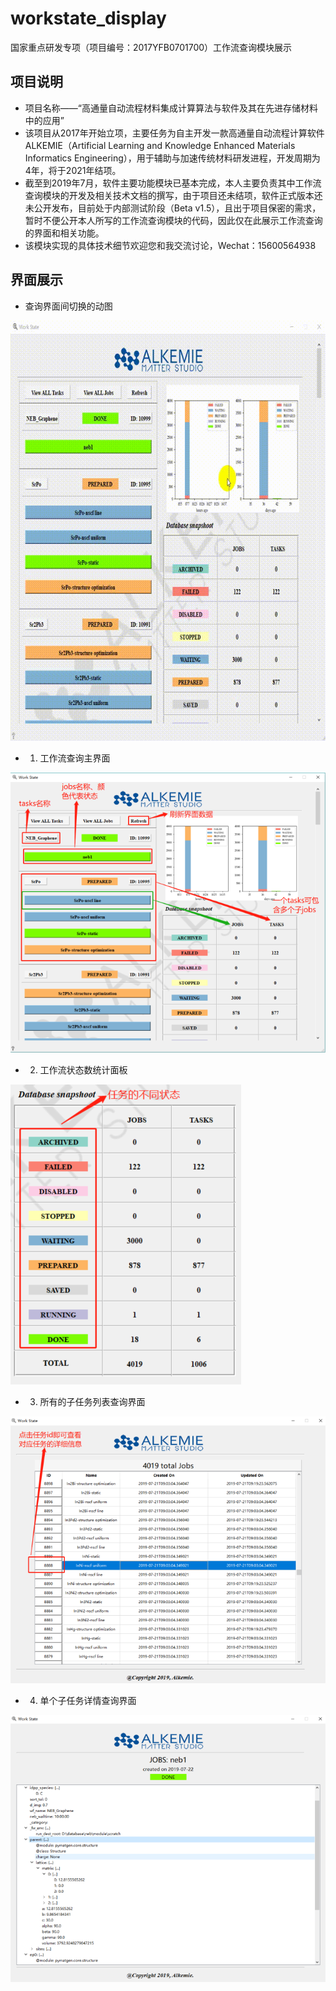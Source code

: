 # workstate_display
国家重点研发专项（项目编号：2017YFB0701700）工作流查询模块展示
## 项目说明
- 项目名称——“高通量自动流程材料集成计算算法与软件及其在先进存储材料中的应用”
- 该项目从2017年开始立项，主要任务为自主开发一款高通量自动流程计算软件ALKEMIE（Artificial Learning and Knowledge Enhanced Materials Informatics Engineering），用于辅助与加速传统材料研发进程，开发周期为4年，将于2021年结项。
- 截至到2019年7月，软件主要功能模块已基本完成，本人主要负责其中工作流查询模块的开发及相关技术文档的撰写，由于项目还未结项，软件正式版本还未公开发布，目前处于内部测试阶段（Beta v1.5），且出于项目保密的需求，暂时不便公开本人所写的工作流查询模块的代码，因此仅在此展示工作流查询的界面和相关功能。
- 该模块实现的具体技术细节欢迎您和我交流讨论，Wechat：15600564938

## 界面展示
- 查询界面间切换的动图

<img src="https://github.com/haoforward/workstate_display/blob/master/images/workstate.gif" alt="show" />


- 1. 工作流查询主界面

![image](https://github.com/haoforward/workstate_display/raw/master/images/main.png)

- 2. 工作流状态数统计面板

![image](https://github.com/haoforward/workstate_display/raw/master/images/table.png)

- 3. 所有的子任务列表查询界面

![image](https://github.com/haoforward/workstate_display/raw/master/images/jobs_list.png)

- 4. 单个子任务详情查询界面

![image](https://github.com/haoforward/workstate_display/raw/master/images/jobs_detail.png)

​                                              